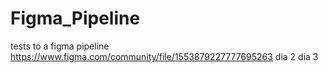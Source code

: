 # Figma_Pipeline
tests to a figma pipeline
https://www.figma.com/community/file/1553879227777695263
dia 2
dia 3 
